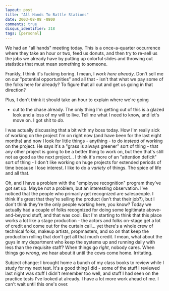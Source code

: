 ```yaml
---
layout: post
title: "All Hands To Battle Stations"
date: 2003-08-08 -0800
comments: true
disqus_identifier: 318
tags: [personal]
---
```

We had an "all hands" meeting today. This is a once-a-quarter occurrence
where they take an hour or two, feed us donuts, and then try to re-sell
us the jobs we already have by putting up colorful slides and throwing
out statistics that must mean something to someone.

 Frankly, I think it's fucking boring. I mean, I *work here already*.
Don't sell me on our "potential opportunities" and all that - isn't that
what we pay some of the folks here for already? To figure that all out
and get us going in that direction?

 Plus, I don't think it should take an hour to explain where we're going

- cut to the chase already. The only thing I'm getting out of this is a
glazed look and a loss of my will to live. Tell me what I need to know,
and let's move on. I got shit to *do*.

 I was actually discussing that a bit with my boss today. How I'm really
sick of working on the project I'm on right now (and have been for the
last eight months) and now I look for little things - anything - to do
*instead* of working on the project. He says it's a "grass is always
greener" sort of thing - that any other project is going to be a better
thing to work on, but then that's still not as good as the next
project... I think it's more of an "attention deficit" sort of thing - I
don't like working on huge projects for extended periods of time because
I lose interest. I like to do a *variety* of things. The spice of life
and all that.

 Oh, and I have a problem with the "employee recognition" program
they've got set up. Maybe not a problem, but an interesting observation.
I've noticed that the people who primarily get recognized are
salespeople. I think it's great that they're selling the product (isn't
that their job?), but I don't think they're the only people working
here, you know? Today we actually had a couple of folks recognized for
doing some legitimate above-and-beyond stuff, and that was cool. But I'm
starting to think that this place works a lot like a stage production -
the actors and folks on-stage get a lot of credit and come out for the
curtain call... yet there's a whole crew of technical folks, makeup
artists, propmasters, and so on that keep the production rolling that
don't get all that much credit. I mean, what about the guys in my
department who keep the systems up and running daily with less than the
requisite staff? When things go *right*, nobody cares. When things go
*wrong*, we hear about it until the cows come home. Irritating.

 Subject change: I brought home a bunch of my class books to review
while I study for my next test. It's a good thing I did - some of the
stuff I reviewed last night was stuff I didn't remember too well, and
stuff I had seen on the practice tests I've looked at already. I have a
lot more work ahead of me. I can't wait until this one's over.

